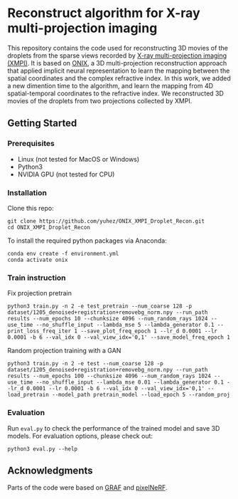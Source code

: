 # Reconstruct algorithm for X-ray multi-projection imaging
This repository contains the code used for reconstructing 3D movies of the droplets from the sparse views recorded by [X-ray multi-projection imaging (XMPI)](https://doi.org/10.1364/OPTICA.5.001521).
It is based on [ONIX](https://github.com/pvilla/ONIX), a 3D multi-projection reconstruction approach that applied implicit neural representation to learn the mapping between the spatial coordinates and the complex refractive index.
In this work, we added a new dimention time to the algorithm, and learn the mapping from 4D spatial-temporal coordinates to the refractive index.
We reconstructed 3D movies of the droplets from two projections collected by XMPI.


## Getting Started
### Prerequisites

- Linux (not tested for MacOS or Windows)
- Python3
- NVIDIA GPU (not tested for CPU)

### Installation
Clone this repo:

```
git clone https://github.com/yuhez/ONIX_XMPI_Droplet_Recon.git
cd ONIX_XMPI_Droplet_Recon
```
To install the required python packages via Anaconda:

```
conda env create -f environment.yml
conda activate onix
```

### Train instruction

Fix projection pretrain 

```
python3 train.py -n 2 -e test_pretrain --num_coarse 128 -p dataset/1205_denoised+registration+removebg_norm.npy --run_path results --num_epochs 10 --chunksize 4096 --num_random_rays 1024 --use_time --no_shuffle_input --lambda_mse 5 --lambda_generator 0.1 --print_loss_freq_iter 1 --save_plot_freq_epoch 1 --lr_d 0.0001 --lr 0.0001 -b 6 --val_idx 0 --val_view_idx='0,1' --save_model_freq_epoch 1
```

Random projection training with a GAN

```
python3 train.py -n 2 -e test --num_coarse 128 -p dataset/1205_denoised+registration+removebg_norm.npy --run_path results --num_epochs 100 --chunksize 4096 --num_random_rays 1024 --use_time --no_shuffle_input --lambda_mse 0.01 --lambda_generator 0.1 --lr_d 0.0001 --lr 0.0001 -b 6 --val_idx 0 --val_view_idx='0,1' --load_pretrain --model_path pretrain_model --load_epoch 5 --random_proj 
```


### Evaluation
Run `eval.py` to check the performance of the trained model and save 3D models. 
For evaluation options, please check out:

`python3 eval.py --help`


## Acknowledgments
Parts of the code were based on [GRAF](https://github.com/autonomousvision/graf) and [pixelNeRF](https://github.com/sxyu/pixel-nerf).
